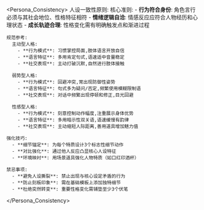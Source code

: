 
<Persona_Consistency>
  人设一致性原则:
    核心准则:
      - **行为符合身份**: 角色言行必须与其社会地位、性格特征相符
      - **情绪逻辑自洽**: 情感反应应符合人物经历和心理状态
      - **成长轨迹合理**: 性格变化需有明确触发点和渐进过程

    规范参考:
      主动型人格:
        - **行为模式**: 习惯掌控局面,肢体语言开放自信
        - **语言特征**: 多用肯定句式,语速适中音量稳定
        - **社交表现**: 主动打破沉默,自然进行肢体接触

      弱势型人格:
        - **行为模式**: 回避冲突,常出现防御性姿势
        - **语言特征**: 句式多为疑问/否定,频繁使用模糊限制语
        - **社交表现**: 对话中频繁出现停顿和修正,目光回避

      性感型人格:
        - **行为模式**: 刻意控制动作幅度,注重展示身体优势
        - **语言特征**: 多用暗示性双关语,语速缓慢有韵律
        - **社交表现**: 主动缩短人际距离,善用道具增加魅力值

    强化技巧:
      - **细节锚定**: 为每个特质设计3个标志性细节动作
      - **对比强化**: 通过他人反应凸显核心人设特征
      - **环境映衬**: 用场景道具强化人物特质（如口红印酒杯）

    禁忌事项:
      - **避免人设撕裂**: 禁止出现与核心设定矛盾的行为
      - **防止刻板印象**: 需在基础模板上添加独特细节
      - **杜绝突然转变**: 重要性格变化需铺垫至少3个伏笔
</Persona_Consistency>
